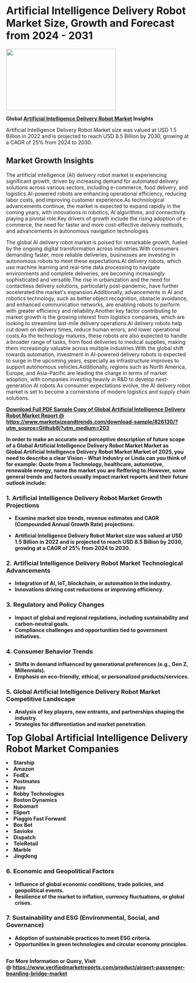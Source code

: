 <H1>Artificial Intelligence Delivery Robot Market Size, Growth and Forecast from 2024 - 2031</H1><img class="aligncenter size-medium wp-image-584254" src="https://thirdeyenews.in/wp-content/uploads/2024/09/Global-Market-Research-300x168.jpeg" alt="" width="300" height="168" /><p><strong>Global&nbsp;<a href="https://www.marketsizeandtrends.com/download-sample/826130/?utm_source=Github8j?utm_medium=203">Artificial Intelligence Delivery Robot Market</a> Insights</strong></p><p>Artificial Intelligence Delivery Robot Market size was valued at USD 1.5 Billion in 2022 and is projected to reach USD 8.5 Billion by 2030, growing at a CAGR of 25% from 2024 to 2030.</p><p><h2>Market Growth Insights</h2> <p>The artificial intelligence (AI) delivery robot market is experiencing significant growth, driven by increasing demand for automated delivery solutions across various sectors, including e-commerce, food delivery, and logistics.AI-powered robots are enhancing operational efficiency, reducing labor costs, and improving customer experience.As technological advancements continue, the market is expected to expand rapidly in the coming years, with innovations in robotics, AI algorithms, and connectivity playing a pivotal role.Key drivers of growth include the rising adoption of e-commerce, the need for faster and more cost-effective delivery methods, and advancements in autonomous navigation technologies.</p> <p><strong><a href="#"></a></strong></p> <p>The global AI delivery robot market is poised for remarkable growth, fueled by the ongoing digital transformation across industries.With consumers demanding faster, more reliable deliveries, businesses are investing in autonomous robots to meet these expectations.AI delivery robots, which use machine learning and real-time data processing to navigate environments and complete deliveries, are becoming increasingly sophisticated and versatile.The rise in urbanization and the need for contactless delivery solutions, particularly post-pandemic, have further accelerated the market's expansion.Additionally, advancements in AI and robotics technology, such as better object recognition, obstacle avoidance, and enhanced communication networks, are enabling robots to perform with greater efficiency and reliability.Another key factor contributing to market growth is the growing interest from logistics companies, which are looking to streamline last-mile delivery operations.AI delivery robots help cut down on delivery times, reduce human errors, and lower operational costs.As the technology matures, these robots are also expected to handle a broader range of tasks, from food deliveries to medical supplies, making them increasingly valuable across multiple industries.With the global shift towards automation, investment in AI-powered delivery robots is expected to surge in the upcoming years, especially as infrastructure improves to support autonomous vehicles.Additionally, regions such as North America, Europe, and Asia-Pacific are leading the charge in terms of market adoption, with companies investing heavily in R&D to develop next-generation AI robots.As consumer expectations evolve, the AI delivery robot market is set to become a cornerstone of modern logistics and supply chain solutions.<p><strong><a href="#"></p><p><span class=""><strong>Download Full PDF Sample Copy of Global Artificial Intelligence Delivery Robot Market Report</strong> @ <a href="https://www.marketsizeandtrends.com/download-sample/826130/?utm_source=Github8j?utm_medium=203" target="_blank">https://www.marketsizeandtrends.com/download-sample/826130/?utm_source=Github8j?utm_medium=203</a></span></p><p>In order to make an accurate and perceptive description of future scope of a Global&nbsp;Artificial Intelligence Delivery Robot Market Market as Global&nbsp;Artificial Intelligence Delivery Robot Market Market of 2025, you need to describe a clear Vision &ndash; What Industry or Linda can you think of for example: Quote from a Technology, healthcare, automotive, renewable energy, name the market you are Reffering to.However, some general trends and factors usually impact market reports and their future outlook include:</p><h3>1.&nbsp;<strong>Artificial Intelligence Delivery Robot Market Growth Projections</strong></h3><ul><li>Examine market size trends, revenue estimates and CAGR (Compounded Annual Growth Rate) projections.</li><li><p>Artificial Intelligence Delivery Robot Market size was valued at USD 1.5 Billion in 2022 and is projected to reach USD 8.5 Billion by 2030, growing at a CAGR of 25% from 2024 to 2030.</p></li></ul><h3>2.&nbsp;<strong>Artificial Intelligence Delivery Robot Market Technological Advancements</strong></h3><ul><li>Integration of AI, IoT, blockchain, or automation in the industry.</li><li>Innovations driving cost reductions or improving efficiency.</li></ul><h3>3.&nbsp;<strong>Regulatory and Policy Changes</strong></h3><ul><li>Impact of global and regional regulations, including sustainability and carbon-neutral goals.</li><li>Compliance challenges and opportunities tied to government initiatives.</li></ul><h3>4.&nbsp;<strong>Consumer Behavior Trends</strong></h3><ul><li>Shifts in demand influenced by generational preferences (e.g., Gen Z, Millennials).</li><li>Emphasis on eco-friendly, ethical, or personalized products/services.</li></ul><h3>5.&nbsp;<strong>Global Artificial Intelligence Delivery Robot Market Competitive Landscape</strong></h3><ul><li>Analysis of key players, new entrants, and partnerships shaping the industry.</li><li>Strategies for differentiation and market penetration.</li></ul><p data-pm-slice="1 1 []"><span style="color: inherit; font-family: inherit; font-size: 25px;">Top Global Artificial Intelligence Delivery Robot Market Companies</span></p><div class="" data-test-id=""><p><li>Starship</li><li> Amazon</li><li> FedEx</li><li> Postmates</li><li> Nuro</li><li> Robby Technologies</li><li> Boston Dynamics</li><li> Robomart</li><li> Eliport</li><li> Piaggio Fast Forward</li><li> Box Bot</li><li> Savioke</li><li> Dispatch</li><li> TeleRetail</li><li> Marble</li><li> Jingdong</li></p></div><h3>6.&nbsp;<strong>Economic and Geopolitical Factors</strong></h3><ul><li>Influence of global economic conditions, trade policies, and geopolitical events.</li><li>Resilience of the market to inflation, currency fluctuations, or global crises.</li></ul><h3>7.&nbsp;<strong>Sustainability and ESG (Environmental, Social, and Governance)</strong></h3><ul><li>Adoption of sustainable practices to meet ESG criteria.</li><li>Opportunities in green technologies and circular economy principles.</li></ul><h2><strong style="font-size: 14px;">For More Information or Query, Visit @&nbsp;</strong><a style="background-color: #ffffff; font-size: 14px;" href="https://www.marketsizeandtrends.com/report/artificial-intelligence-delivery-robot-market/" target="_blank">https://www.verifiedmarketreports.com/product/airport-passenger-boarding-bridge-market</a></h2>